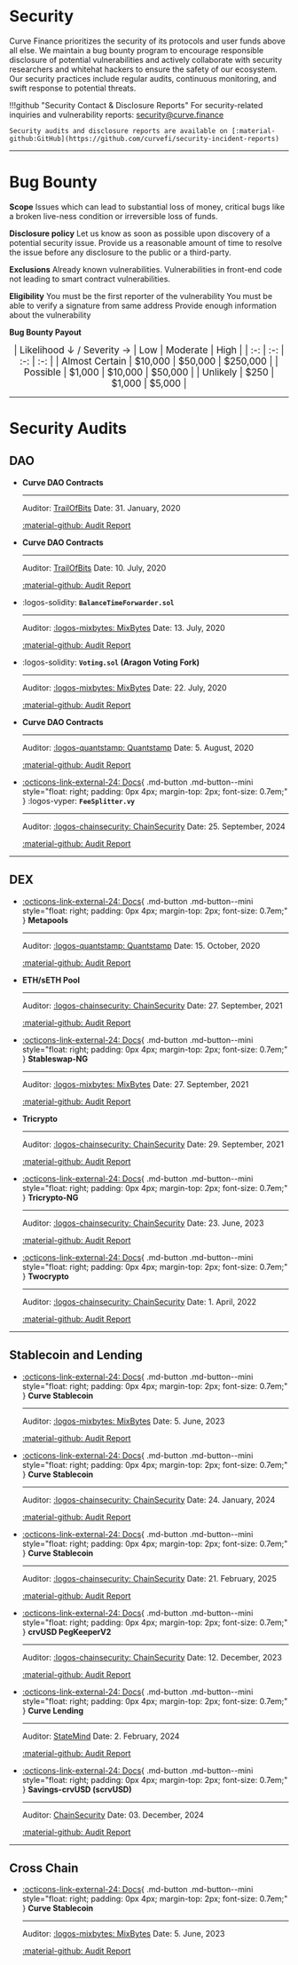<h1>Security</h1>

Curve Finance prioritizes the security of its protocols and user funds above all else. We maintain a bug bounty program to encourage responsible disclosure of potential vulnerabilities and actively collaborate with security researchers and whitehat hackers to ensure the safety of our ecosystem. Our security practices include regular audits, continuous monitoring, and swift response to potential threats.

!!!github "Security Contact & Disclosure Reports"
    For security-related inquiries and vulnerability reports: security@curve.finance

    Security audits and disclosure reports are available on [:material-github:GitHub](https://github.com/curvefi/security-incident-reports)

---

# **Bug Bounty**

**Scope**
Issues which can lead to substantial loss of money, critical bugs like a broken live-ness condition or irreversible loss of funds.

**Disclosure policy**
Let us know as soon as possible upon discovery of a potential security issue.
Provide us a reasonable amount of time to resolve the issue before any disclosure to the public or a third-party.

**Exclusions**
Already known vulnerabilities.
Vulnerabilities in front-end code not leading to smart contract vulnerabilities.

**Eligibility**
You must be the first reporter of the vulnerability
You must be able to verify a signature from same address
Provide enough information about the vulnerability

**Bug Bounty Payout**

<div align="center" style="font-size: 1.2em;" markdown="block">
| Likelihood ↓ / Severity → | Low | Moderate | High |
| :-: | :-: | :-: | :-: |
| Almost Certain | $10,000 | $50,000 | $250,000 |
| Possible | $1,000 | $10,000 | $50,000 |
| Unlikely | $250 | $1,000 | $5,000 |
</div>

---

# **Security Audits**

## **DAO**

<div class="grid cards" markdown>

-   **Curve DAO Contracts**

    ---

    Auditor: [TrailOfBits](https://trailofbits.com/)
    Date: 31. January, 2020

    [:material-github: Audit Report](https://github.com/curvefi/security-incident-reports/blob/main/audits/dao/00-ToB.pdf)

-   **Curve DAO Contracts**

    ---

    Auditor: [TrailOfBits](https://trailofbits.com/)
    Date: 10. July, 2020

    [:material-github: Audit Report](https://github.com/curvefi/security-incident-reports/blob/main/audits/dao/curve-dao-ToB-final.pdf)

-   :logos-solidity: **`BalanceTimeForwarder.sol`**

    ---

    Auditor: [:logos-mixbytes: MixBytes](https://mixbytes.io/)
    Date: 13. July, 2020

    [:material-github: Audit Report](https://github.com/curvefi/security-incident-reports/blob/main/audits/dao/Curve%20Finance%20DAO%20Voting%20Forwarder%20Security%20Audit%20Report.pdf)

-   :logos-solidity: **`Voting.sol` (Aragon Voting Fork)**

    ---

    Auditor: [:logos-mixbytes: MixBytes](https://mixbytes.io/)
    Date: 22. July, 2020

    [:material-github: Audit Report](https://github.com/curvefi/security-incident-reports/blob/main/audits/dao/Curve%20Finance%20DAO%20Voting%20Security%20Audit%20Report.pdf)

-   **Curve DAO Contracts**

    ---

    Auditor: [:logos-quantstamp: Quantstamp](https://quantstamp.com/)
    Date: 5. August, 2020

    [:material-github: Audit Report](https://github.com/curvefi/security-incident-reports/blob/main/audits/dao/curve-dao-quantstamp.pdf)

-   [:octicons-link-external-24: Docs](../fees/FeeSplitter.md/){ .md-button .md-button--mini style="float: right; padding: 0px 4px; margin-top: 2px; font-size: 0.7em;" }
    :logos-vyper: **`FeeSplitter.vy`**

    ---

    Auditor: [:logos-chainsecurity: ChainSecurity](https://www.chainsecurity.com/)
    Date: 25. September, 2024

    [:material-github: Audit Report](https://github.com/curvefi/security-incident-reports/blob/main/audits/dao/ChainSecurity_FeeSplitter.pdf)

</div>

---

## **DEX**

<div class="grid cards" markdown>

-   [:octicons-link-external-24: Docs](../stableswap-exchange/stableswap/pools/metapools.md){ .md-button .md-button--mini style="float: right; padding: 0px 4px; margin-top: 2px; font-size: 0.7em;" }
    **Metapools**

    ---

    Auditor: [:logos-quantstamp: Quantstamp](https://quantstamp.com/)
    Date: 15. October, 2020

    [:material-github: Audit Report](https://github.com/curvefi/security-incident-reports/blob/main/audits/dex/CurveMetapoolAudit.pdf)

-   **ETH/sETH Pool**

    ---

    Auditor: [:logos-chainsecurity: ChainSecurity](https://www.chainsecurity.com/)
    Date: 27. September, 2021

    [:material-github: Audit Report](https://github.com/curvefi/security-incident-reports/blob/main/audits/dex/ChainSecurity_Curve_Finance_Curve_ETH_sETH_Smart_contract_audit.pdf)

-   [:octicons-link-external-24: Docs](../stableswap-exchange/stableswap-ng/overview.md){ .md-button .md-button--mini style="float: right; padding: 0px 4px; margin-top: 2px; font-size: 0.7em;" }
    **Stableswap-NG**

    ---

    Auditor: [:logos-mixbytes: MixBytes](https://mixbytes.io/)
    Date: 27. September, 2021

    [:material-github: Audit Report](https://github.com/curvefi/security-incident-reports/blob/main/audits/dex/Curve%20Finance%20StableSwapNG%20Security%20Audit%20Report.pdf)

-   **Tricrypto**

    ---

    Auditor: [:logos-chainsecurity: ChainSecurity](https://www.chainsecurity.com/)
    Date: 29. September, 2021

    [:material-github: Audit Report](https://github.com/curvefi/security-incident-reports/blob/main/audits/dex/ChainSecurity_Curve_Finance_Tricrypto_smart_contract_audit_September.pdf)

-   [:octicons-link-external-24: Docs](../cryptoswap-exchange/tricrypto-ng/overview.md){ .md-button .md-button--mini style="float: right; padding: 0px 4px; margin-top: 2px; font-size: 0.7em;" }
    **Tricrypto-NG**

    ---

    Auditor: [:logos-chainsecurity: ChainSecurity](https://www.chainsecurity.com/)
    Date: 23. June, 2023

    [:material-github: Audit Report](https://github.com/curvefi/security-incident-reports/blob/main/audits/dex/ChainSecurity_Curve_tricrypto-ng_audit.pdf)

-   [:octicons-link-external-24: Docs](../cryptoswap-exchange/cryptoswap/pools/crypto-pool.md){ .md-button .md-button--mini style="float: right; padding: 0px 4px; margin-top: 2px; font-size: 0.7em;" }
    **Twocrypto**

    ---

    Auditor: [:logos-chainsecurity: ChainSecurity](https://www.chainsecurity.com/)
    Date: 1. April, 2022

    [:material-github: Audit Report](https://github.com/curvefi/security-incident-reports/blob/main/audits/dex/private_ChainSecurity_Curve_CurveCryptoSwap2ETH_audit_draft.pdf)

</div>

---

## **Stablecoin and Lending**


<div class="grid cards" markdown>

-   [:octicons-link-external-24: Docs](../crvUSD/overview.md){ .md-button .md-button--mini style="float: right; padding: 0px 4px; margin-top: 2px; font-size: 0.7em;" }
    **Curve Stablecoin**

    ---

    Auditor: [:logos-mixbytes: MixBytes](https://mixbytes.io/)
    Date: 5. June, 2023

    [:material-github: Audit Report](https://github.com/curvefi/security-incident-reports/blob/main/audits/crvusd/Curve%20Stablecoin%20(crvUSD)%20Security%20Audit%20Report.pdf)

-   [:octicons-link-external-24: Docs](../crvUSD/overview.md){ .md-button .md-button--mini style="float: right; padding: 0px 4px; margin-top: 2px; font-size: 0.7em;" }
    **Curve Stablecoin**

    ---

    Auditor: [:logos-chainsecurity: ChainSecurity](https://www.chainsecurity.com/)
    Date: 24. January, 2024

    [:material-github: Audit Report](https://github.com/curvefi/security-incident-reports/blob/main/audits/crvusd/ChainSecurity_Curve_Curve_Stablecoin_audit-1.pdf)

-   [:octicons-link-external-24: Docs](../crvUSD/overview.md){ .md-button .md-button--mini style="float: right; padding: 0px 4px; margin-top: 2px; font-size: 0.7em;" }
    **Curve Stablecoin**

    ---

    Auditor: [:logos-chainsecurity: ChainSecurity](https://www.chainsecurity.com/)
    Date: 21. February, 2025

    [:material-github: Audit Report](https://github.com/curvefi/security-incident-reports/blob/main/audits/crvusd/ChainSecurity_Curve_Curve_Stablecoin_audit_250221.pdf)

-   [:octicons-link-external-24: Docs](../crvUSD/pegkeepers/overview.md){ .md-button .md-button--mini style="float: right; padding: 0px 4px; margin-top: 2px; font-size: 0.7em;" }
    **crvUSD PegKeeperV2**

    ---

    Auditor: [:logos-chainsecurity: ChainSecurity](https://www.chainsecurity.com/)
    Date: 12. December, 2023

    [:material-github: Audit Report](https://github.com/curvefi/security-incident-reports/blob/main/audits/crvusd/ChainSecurity_Curve_PegKeeperV2_audit.pdf)

-   [:octicons-link-external-24: Docs](../lending/overview.md){ .md-button .md-button--mini style="float: right; padding: 0px 4px; margin-top: 2px; font-size: 0.7em;" }
    **Curve Lending**

    ---

    Auditor: [StateMind](https://statemind.io/)
    Date: 2. February, 2024

    [:material-github: Audit Report](https://github.com/curvefi/security-incident-reports/blob/main/audits/crvusd/StateMind_Curve_Lending.pdf)

-   [:octicons-link-external-24: Docs](../scrvusd/overview.md){ .md-button .md-button--mini style="float: right; padding: 0px 4px; margin-top: 2px; font-size: 0.7em;" }
    **Savings-crvUSD (scrvUSD)**

    ---

    Auditor: [ChainSecurity](https://www.chainsecurity.com/)
    Date: 03. December, 2024

    [:material-github: Audit Report](https://github.com/curvefi/security-incident-reports/blob/main/audits/crvusd/ChainSecurity_Curve_scrvUSD_audit.pdf)

</div>


---


## **Cross Chain**


<div class="grid cards" markdown>

-   [:octicons-link-external-24: Docs](../crvUSD/overview.md){ .md-button .md-button--mini style="float: right; padding: 0px 4px; margin-top: 2px; font-size: 0.7em;" }
    **Curve Stablecoin**

    ---

    Auditor: [:logos-mixbytes: MixBytes](https://mixbytes.io/)
    Date: 5. June, 2023

    [:material-github: Audit Report](https://github.com/curvefi/security-incident-reports/blob/main/audits/crvusd/Curve%20Stablecoin%20(crvUSD)%20Security%20Audit%20Report.pdf)

</div>


